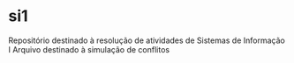 # si1
Repositório destinado à resolução de atividades de Sistemas de Informação I
Arquivo destinado à simulação de conflitos

